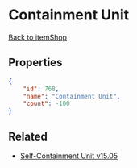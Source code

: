 # Containment Unit

<no description available>

[Back to itemShop](../item-shops.md)

## Properties

```json
{
    "id": 768,
    "name": "Containment Unit",
    "count": -100
}
```

## Related

- [Self-Containment Unit v15.05](../items/21299-self-containment-unit-v15-05.md)

